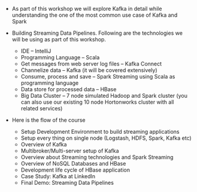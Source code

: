 - As part of this workshop we will explore Kafka in detail while understanding the one of the most common use case of Kafka and Spark 
- Building Streaming Data Pipelines. Following are the technologies we will be using as part of this workshop.

    - IDE – IntelliJ
    - Programming Language – Scala
    - Get messages from web server log files – Kafka Connect
    - Channelize data – Kafka (it will be covered extensively)
    - Consume, process and save – Spark Streaming using Scala as programming language
    - Data store for processed data – HBase
    - Big Data Cluster – 7 node simulated Hadoop and Spark cluster (you can also use our existing 10 node Hortonworks cluster with all related services)

- Here is the flow of the course

    - Setup Development Environment to build streaming applications
    - Setup every thing on single node (Logstash, HDFS, Spark, Kafka etc)
    - Overview of Kafka
    - Multibroker/Multi-server setup of Kafka
    - Overview about Streaming technologies and Spark Streaming
    - Overview of NoSQL Databases and HBase
    - Development life cycle of HBase application
    - Case Study: Kafka at LinkedIn
    - Final Demo: Streaming Data Pipelines
